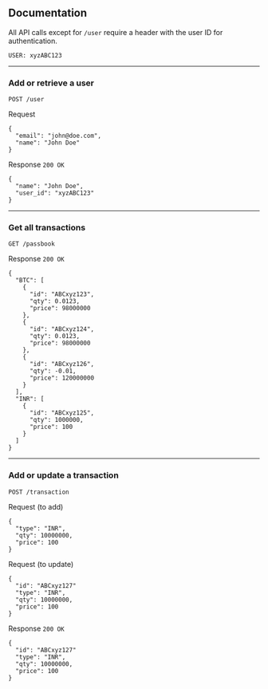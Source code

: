 ## Documentation

All API calls except for `/user` require a header with the user ID for authentication.
```
USER: xyzABC123
```

---

### Add or retrieve a user

`POST /user`

Request
```
{
  "email": "john@doe.com",
  "name": "John Doe"
}
```

Response `200 OK`
```
{
  "name": "John Doe",
  "user_id": "xyzABC123"
}
```

---

### Get all transactions

`GET /passbook`

Response `200 OK`
```
{
  "BTC": [
    {
      "id": "ABCxyz123",
      "qty": 0.0123,
      "price": 98000000
    },
    {
      "id": "ABCxyz124",
      "qty": 0.0123,
      "price": 98000000
    },
    {
      "id": "ABCxyz126",
      "qty": -0.01,
      "price": 120000000
    }
  ],
  "INR": [
    {
      "id": "ABCxyz125",
      "qty": 1000000,
      "price": 100
    }
  ]
}
```

---

### Add or update a transaction

`POST /transaction`

Request (to add)
```
{
  "type": "INR",
  "qty": 10000000,
  "price": 100
}
```

Request (to update)
```
{
  "id": "ABCxyz127"
  "type": "INR",
  "qty": 10000000,
  "price": 100
}
```

Response `200 OK`
```
{
  "id": "ABCxyz127"
  "type": "INR",
  "qty": 10000000,
  "price": 100
}
```